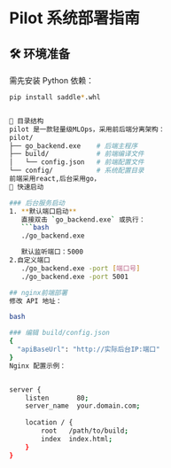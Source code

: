 
# Pilot 系统部署指南

## 🛠️ 环境准备
需先安装 Python 依赖：
```bash
pip install saddle*.whl


📂 目录结构
pilot 是一款轻量级MLOps，采用前后端分离架构：
pilot/
├── go_backend.exe    # 后端主程序
├── build/            # 前端编译文件
│   └── config.json   # 前端配置文件
└── config/           # 系统配置目录
前端采用react,后台采用go，
🚀 快速启动

### 后台服务启动
1. **默认端口启动**  
   直接双击 `go_backend.exe` 或执行：
   ```bash
   ./go_backend.exe

   默认监听端口：5000
2.自定义端口
   ./go_backend.exe -port [端口号]
   ./go_backend.exe -port 5001

## nginx前端部署
修改 API 地址：

bash

### 编辑 build/config.json
{
  "apiBaseUrl": "http://实际后台IP:端口" 
}
Nginx 配置示例：


server {
    listen       80;
    server_name  your.domain.com;
    
    location / {
        root   /path/to/build;
        index  index.html;
    }
}
